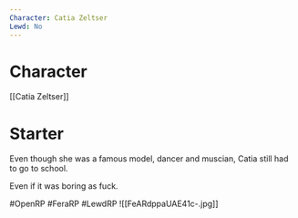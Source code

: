```yaml
---
Character: Catia Zeltser
Lewd: No
---
```

# Character
[[Catia Zeltser]]

# Starter
Even though she was a famous model, dancer and muscian, Catia still had to go to school.

Even if it was boring as fuck.  

#OpenRP #FeraRP #LewdRP 
![[FeARdppaUAE41c-.jpg]]